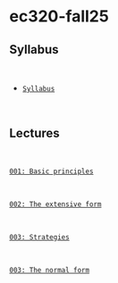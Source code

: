 # ec320-fall25


## Syllabus

<br>

- [`Syllabus`](https://raw.githack.com/marciosantetti/ec320-fall25/main/syllabus/syllabus-ec320-fall25.pdf)


<br>


## Lectures


<br> 

[`001: Basic principles`](https://raw.githack.com/marciosantetti/ec320-fall25/refs/heads/main/lectures/001-basics/001-basics.html)

<br>

[`002: The extensive form`](https://raw.githack.com/marciosantetti/ec320-fall25/refs/heads/main/lectures/002-extensive-form/002-extensive-form.html)

<br>

[`003: Strategies`]()

<br>

[`003: The normal form`]()

<br>
